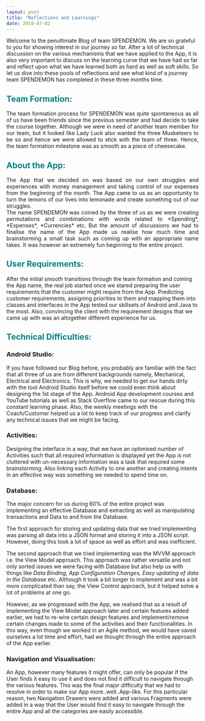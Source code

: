 ```yaml
---
layout: post
title: "Reflections and Learnings"
date: 2019-07-02
---
```

Welcome to the penultimate Blog of team SPENDEMON. We are so grateful to you for showing interest in our journey so far. After a lot of technical discussion on the various mechanisms that we have applied to the App, it is also very important to discuss on the learning curve that we have had so far and reflect upon what we have learned both as hard as well as soft skills.
So let us dive into these pools of reflections and see what kind of a journey team SPENDEMON has completed in these three months time.


## **<span style="color:#008183 ">Team Formation:</span>**
<div style = "text-align:justify">The team formation process for SPENDEMON was quite spontaneous as all of us have been friends since the previous semester and had decide to take the course together. Although we were in need of another team member for our team, but it looked like Lady Luck also wanted the three Musketeers to be so and hence we were allowed to stick with the team of three. Hence, the team formation milestone was as smooth as a piece of cheesecake.</div>
<div>

</div>

## **<span style="color:#008183 ">About the App:</span>**
<div style = "text-align:justify">The App that we decided on was based on our own struggles and experiences with money management and taking control of our expenses from the beginning of the month. The App came to us as an opportunity to turn the lemons of our lives into lemonade and create something out of our struggles.</div>
<div>

</div>
<div style = "text-align:justify">The name SPENDEMON was coined by the three of us as we were creating permutations and combinations with words related to *Spending*, *Expenses*, *Currencies* etc. But the amount of discussions we had to finalise the name of the App made us realise how much time and brainstorming a small task such as coming up with an appropriate name takes. It was however an extremely fun beginning to the entire project.</div>


## **<span style="color:#008183 ">User Requirements:</span>**
After the initial smooth transitions through the team formation and coining the App name, the real job started once we stared preparing the user requirements that the customer might require from the App. Predicting customer requirements, assigning priorities to them and mapping them into classes and interfaces in the App tested our skillsets of Android and Java to the most. Also, convincing the client with the requirement designs that we came up with was an altogether different experience for us.


## **<span style="color:#008183 ">Technical Difficulties:</span>**


<h3>Android Studio:</h3>
If you have followed our Blog before, you probably are familiar with the fact that all three of us are from different backgrounds namely, Mechanical, Electrical and Electronics. This is why, we needed to get our hands dirty with the tool Android Studio itself before we could even think about designing the 1st stage of the App. Android App development courses and YouTube tutorials as well as Stack Overflow came to our rescue during this constant learning phase. Also, the weekly meetings with the Coach/Customer helped us a lot to keep track of our progress and clarify any technical issues that we might be facing.

<h3> Activities: </h3> Designing the interface in a way, that we have an optimised number of Activities such that all required information is displayed yet the App is not cluttered with un-necessary information was a task that required some brainstorming. Also linking each Activity to one another and creating intents in an effective way was something we needed to spend time on.

<h3> Database:</h3> The major concern for us during 60% of the entire project was implementing an effective Database and extracting as well as manipulating transactions and Data to and from the Database.

The first approach for storing and updating data that we tried implementing was parsing all data into a JSON format and storing it into a JSON script. However, doing this took a lot of space as well as effort and was inefficient.

The second approach that we tried implementing was the MVVM approach i.e. the View Model approach. This approach was rather versatile and not only sorted issues we were facing with Database but also help us with things like *Data Binding,* *App Configuration Changes,* *Easy updating of data in the Database* etc. Although it took a bit longer to implement and was a bit more complicated than say, the View Control approach, but it helped solve a lot of problems at one go.

However, as we progressed with the App, we realised that as a result of implementing the View Model approach later and certain features added earlier, we had to re-wire certain design features and implement/remove certain changes made to some of the activities and their functionalities. In this way, even though we worked in an Agile method, we would have saved ourselves a lot time and effort, had we thought through the entire approach of the App earlier.


<h3> Navigation and Visualisation:</h3> An App, however many features it might offer, can only be popular if the User finds it easy to use it and does not find it difficult to navigate through the various features. This was the final major difficulty that we had to resolve in order to make our App more..well..App-like. For this particular reason, two Navigation Drawers were added and various Fragments were added in a way that the User would find it easy to navigate through the entire App and all the categories are easily accessible.
